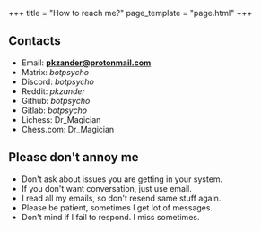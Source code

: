 +++
title = "How to reach me?"
page_template = "page.html"
+++


## Contacts
- Email: **pkzander@protonmail.com**
- Matrix: *botpsycho*
- Discord: *botpsycho*
- Reddit: *pkzander*
- Github: *botpsycho*
- Gitlab: *botpsycho*
- Lichess: Dr_Magician
- Chess.com: Dr_Magician

## Please don't annoy me
- Don't ask about issues you are getting in your system.
- If you don't want conversation, just use email.
- I read all my emails, so don't resend same stuff again.
- Please be patient, sometimes I get lot of messages.
- Don't mind if I fail to respond. I miss sometimes.
